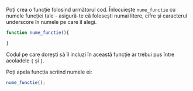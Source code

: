 Poți crea o funcție folosind următorul cod. Înlocuiește `nume_functie` cu numele funcției tale - asigură-te că folosești numai litere, cifre și caracterul underscore în numele pe care îl alegi.

```javascript
function nume_functie(){

}
```

Codul pe care dorești să îl incluzi în această funcție ar trebui pus între acoladele `{` și `}`.

Poți apela funcția scriind numele ei:

```javascript
nume_functie();
```